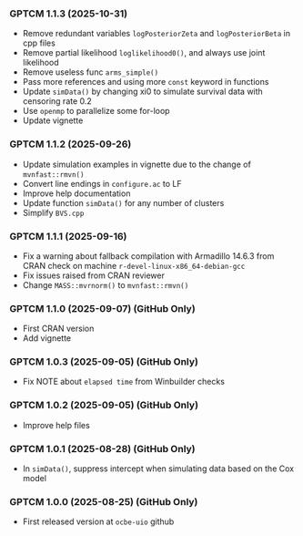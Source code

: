 <div style="text-align: left;">

### GPTCM 1.1.3 (2025-10-31)

* Remove redundant variables `logPosteriorZeta` and `logPosteriorBeta` in cpp files
* Remove partial likelihood `loglikelihood0()`, and always use joint likelihood
* Remove useless func `arms_simple()`
* Pass more references and using more `const` keyword in functions
* Update `simData()` by changing xi0 to simulate survival data with censoring rate 0.2
* Use `openmp` to parallelize some for-loop
* Update vignette

### GPTCM 1.1.2 (2025-09-26)

* Update simulation examples in vignette due to the change of `mvnfast::rmvn()`
* Convert line endings in `configure.ac` to LF
* Improve help documentation
* Update function `simData()` for any number of clusters 
* Simplify `BVS.cpp`

### GPTCM 1.1.1 (2025-09-16)

* Fix a warning about fallback compilation with Armadillo 14.6.3 from CRAN check on machine `r-devel-linux-x86_64-debian-gcc`
* Fix issues raised from CRAN reviewer
* Change `MASS::mvrnorm()` to `mvnfast::rmvn()`

### GPTCM 1.1.0 (2025-09-07) (GitHub Only)

* First CRAN version
* Add vignette

### GPTCM 1.0.3 (2025-09-05) (GitHub Only)

* Fix NOTE about `elapsed time` from Winbuilder checks 

### GPTCM 1.0.2 (2025-09-05) (GitHub Only)

* Improve help files

### GPTCM 1.0.1 (2025-08-28) (GitHub Only)

* In `simData()`, suppress intercept when simulating data based on the Cox model

### GPTCM 1.0.0 (2025-08-25) (GitHub Only)

* First released version at `ocbe-uio` github

</div>
